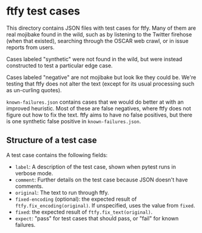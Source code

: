 # ftfy test cases

This directory contains JSON files with test cases for ftfy. Many of them are real mojibake found in the wild, such as by listening to the Twitter firehose (when that existed), searching through the OSCAR web crawl, or in issue reports from users.

Cases labeled "synthetic" were not found in the wild, but were instead constructed to test a particular edge case.

Cases labeled "negative" are not mojibake but look lke they could be. We're testing that ftfy does not alter the text (except for its usual processing such as un-curling quotes).

`known-failures.json` contains cases that we would do better at with an improved heuristic. Most of these are false negatives, where ftfy does not figure out how to fix the text. ftfy aims to have no false positives, but there is one synthetic false positive in `known-failures.json`.

## Structure of a test case

A test case contains the following fields:

- `label`: A description of the test case, shown when pytest runs in verbose mode.
- `comment`: Further details on the test case because JSON doesn't have comments.
- `original`: The text to run through ftfy.
- `fixed-encoding` (optional): the expected result of `ftfy.fix_encoding(original)`. If unspecified, uses the value from `fixed`.
- `fixed`: the expected result of `ftfy.fix_text(original)`.
- `expect`: "pass" for test cases that should pass, or "fail" for known failures.